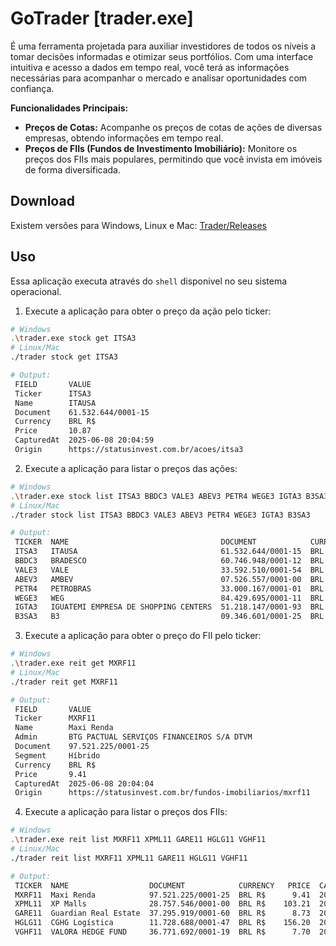 # GoTrader [trader.exe]

É uma ferramenta projetada para auxiliar investidores de todos os níveis a tomar decisões informadas e otimizar seus portfólios. Com uma interface intuitiva e acesso a dados em tempo real, você terá as informações necessárias para acompanhar o mercado e analisar oportunidades com confiança.

**Funcionalidades Principais:**

*   **Preços de Cotas:** Acompanhe os preços de cotas de ações de diversas empresas, obtendo informações em tempo real.
*   **Preços de FIIs (Fundos de Investimento Imobiliário):** Monitore os preços dos FIIs mais populares, permitindo que você invista em imóveis de forma diversificada.

## Download

Existem versões para Windows, Linux e Mac: [Trader/Releases](https://github.com/douglaspands/go_trader/releases)

## Uso

Essa aplicação executa através do `shell` disponivel no seu sistema operacional.

1. Execute a aplicação para obter o preço da ação pelo ticker:

```sh
# Windows
.\trader.exe stock get ITSA3
# Linux/Mac
./trader stock get ITSA3

# Output:
 FIELD       VALUE                                   
 Ticker      ITSA3                                   
 Name        ITAUSA                                  
 Document    61.532.644/0001-15                      
 Currency    BRL R$                                  
 Price       10.87                                   
 CapturedAt  2025-06-08 20:04:59                     
 Origin      https://statusinvest.com.br/acoes/itsa3 
```

2. Execute a aplicação para listar o preços das ações:

```sh
# Windows
.\trader.exe stock list ITSA3 BBDC3 VALE3 ABEV3 PETR4 WEGE3 IGTA3 B3SA3
# Linux/Mac
./trader stock list ITSA3 BBDC3 VALE3 ABEV3 PETR4 WEGE3 IGTA3 B3SA3

# Output:
 TICKER  NAME                                  DOCUMENT            CURRENCY  PRICE  CAPTURED AT         
 ITSA3   ITAUSA                                61.532.644/0001-15  BRL R$    10.87  2025-06-08 20:05:19 
 BBDC3   BRADESCO                              60.746.948/0001-12  BRL R$    13.75  2025-06-08 20:05:19 
 VALE3   VALE                                  33.592.510/0001-54  BRL R$    52.90  2025-06-08 20:05:19 
 ABEV3   AMBEV                                 07.526.557/0001-00  BRL R$    14.05  2025-06-08 20:05:19 
 PETR4   PETROBRAS                             33.000.167/0001-01  BRL R$    29.59  2025-06-08 20:05:20 
 WEGE3   WEG                                   84.429.695/0001-11  BRL R$    42.57  2025-06-08 20:05:20 
 IGTA3   IGUATEMI EMPRESA DE SHOPPING CENTERS  51.218.147/0001-93  BRL R$    33.00  2025-06-08 20:05:20 
 B3SA3   B3                                    09.346.601/0001-25  BRL R$    13.55  2025-06-08 20:05:20 
```

3. Execute a aplicação para obter o preço do FII pelo ticker:

```sh
# Windows
.\trader.exe reit get MXRF11
# Linux/Mac
./trader reit get MXRF11

# Output:
 FIELD       VALUE                                                  
 Ticker      MXRF11                                                 
 Name        Maxi Renda                                             
 Admin       BTG PACTUAL SERVIÇOS FINANCEIROS S/A DTVM              
 Document    97.521.225/0001-25                                     
 Segment     Híbrido                                                
 Currency    BRL R$                                                 
 Price       9.41                                                   
 CapturedAt  2025-06-08 20:04:04                                    
 Origin      https://statusinvest.com.br/fundos-imobiliarios/mxrf11    
```

4. Execute a aplicação para listar o preços dos FIIs:

```sh
# Windows
.\trader.exe reit list MXRF11 XPML11 GARE11 HGLG11 VGHF11
# Linux/Mac
./trader reit list MXRF11 XPML11 GARE11 HGLG11 VGHF11

# Output:
 TICKER  NAME                  DOCUMENT            CURRENCY   PRICE  CAPTURED AT         
 MXRF11  Maxi Renda            97.521.225/0001-25  BRL R$      9.41  2025-06-08 20:04:25 
 XPML11  XP Malls              28.757.546/0001-00  BRL R$    103.21  2025-06-08 20:04:25 
 GARE11  Guardian Real Estate  37.295.919/0001-60  BRL R$      8.73  2025-06-08 20:04:25 
 HGLG11  CGHG Logística        11.728.688/0001-47  BRL R$    156.20  2025-06-08 20:04:25 
 VGHF11  VALORA HEDGE FUND     36.771.692/0001-19  BRL R$      7.70  2025-06-08 20:04:26 
```
